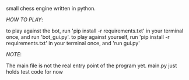 small chess engine written in python.

_HOW TO PLAY_:

to play against the bot, run 'pip install -r requirements.txt' in your terminal once, and run 'bot_gui.py'.
to play against yourself, run 'pip install -r requirements.txt' in your terminal once, and 'run gui.py'

_NOTE_:

The main file is not the real entry point of the program yet. main.py just holds test code for now


